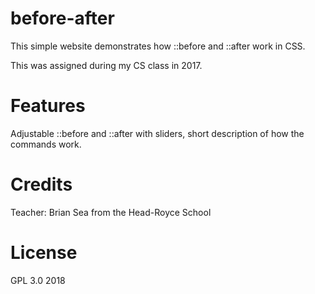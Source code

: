 # before-after

This simple website demonstrates how ::before and ::after work in CSS.

This was assigned during my CS class in 2017.

# Features

Adjustable ::before and ::after with sliders, short description of how the commands work.

# Credits

Teacher: Brian Sea from the Head-Royce School

# License

GPL 3.0 2018